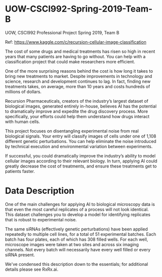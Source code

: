 # UOW-CSCI992-Spring-2019-Team-B
UOW, CSCI992 Professional Project Spring 2019, Team B

Ref:
    https://www.kaggle.com/c/recursion-cellular-image-classification

The cost of some drugs and medical treatments has risen so high in recent years that many patients are having to go without. You can help with a classification project that could make researchers more efficient.

One of the more surprising reasons behind the cost is how long it takes to bring new treatments to market. Despite improvements in technology and science, research and development continues to lag. In fact, finding new treatments takes, on average, more than 10 years and costs hundreds of millions of dollars.

Recursion Pharmaceuticals, creators of the industry’s largest dataset of biological images, generated entirely in-house, believes AI has the potential to dramatically improve and expedite the drug discovery process. More specifically, your efforts could help them understand how drugs interact with human cells.

This project focuses on disentangling experimental noise from real biological signals. Your entry will classify images of cells under one of 1,108 different genetic perturbations. You can help eliminate the noise introduced by technical execution and environmental variation between experiments.

If successful, you could dramatically improve the industry’s ability to model cellular images according to their relevant biology. In turn, applying AI could greatly decrease the cost of treatments, and ensure these treatments get to patients faster.

# Data Description
One of the main challenges for applying AI to biological microscopy data is that even the most careful replicates of a process will not look identical. This dataset challenges you to develop a model for identifying replicates that is robust to experimental noise.

The same siRNAs (effectively genetic perturbations) have been applied repeatedly to multiple cell lines, for a total of 51 experimental batches. Each batch has four plates, each of which has 308 filled wells. For each well, microscope images were taken at two sites and across six imaging channels. Not every batch will necessarily have every well filled or every siRNA present.

We've condensed this description down to the essentials; for additional details please see RxRx.ai.
